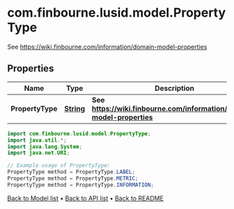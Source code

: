 # com.finbourne.lusid.model.PropertyType
See https://wiki.finbourne.com/information/domain-model-properties

## Properties

Name | Type | Description | Notes
------------ | ------------- | ------------- | -------------
**PropertyType** | [**String**](.md) | **See https://wiki.finbourne.com/information/domain-model-properties** | [default to String]

```java
import com.finbourne.lusid.model.PropertyType;
import java.util.*;
import java.lang.System;
import java.net.URI;

// Example usage of PropertyType:
PropertyType method = PropertyType.LABEL;
PropertyType method = PropertyType.METRIC;
PropertyType method = PropertyType.INFORMATION;
```


[Back to Model list](../README.md#documentation-for-models) &#8226; [Back to API list](../README.md#documentation-for-api-endpoints) &#8226; [Back to README](../README.md)
